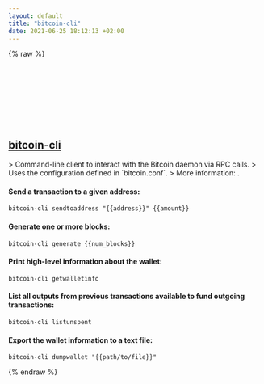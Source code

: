 ```yaml
---
layout: default
title: "bitcoin-cli"
date: 2021-06-25 18:12:13 +02:00
---
```

{% raw %}
<h2 id="bitcoin-cli">
  <a href="/en/common/bitcoin-cli.html">bitcoin-cli</a> <a href="#bitcoin-cli"><svg class="icon">
    <use href="/assets/images/unicode_sprite.svg#link" />
  </svg></a>
</h2>
> Command-line client to interact with the Bitcoin daemon via RPC calls.
> Uses the configuration defined in `bitcoin.conf`.
> More information: <https://en.bitcoin.it/wiki/Running_Bitcoin#Command-line_arguments>.

#### Send a transaction to a given address:
```shell
bitcoin-cli sendtoaddress "{{address}}" {{amount}}
```
#### Generate one or more blocks:
```shell
bitcoin-cli generate {{num_blocks}}
```
#### Print high-level information about the wallet:
```shell
bitcoin-cli getwalletinfo
```
#### List all outputs from previous transactions available to fund outgoing transactions:
```shell
bitcoin-cli listunspent
```
#### Export the wallet information to a text file:
```shell
bitcoin-cli dumpwallet "{{path/to/file}}"
```
{% endraw %}